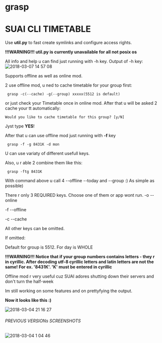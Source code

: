 # grasp
SUAI CLI TIMETABLE
=====================

Use **util.py** to fast create symlinks and configure access rights.

**!!!WARNING!!! util.py is currently unavailable for all not posix os**

All info and help u can find just running with -h key.
Output of -h key:
![2018-03-07 14 57 08](https://user-images.githubusercontent.com/24477803/37091064-d99522f0-2217-11e8-97bb-e1efcaa7f266.png)



Supports offline as well as online mod.

2 use offline mod, u ned to cache timetable for your group first:

` grasp -c(--cache) -g(--group) xxxxx(5512 is default)`

or just check your Timetable once in online mod. After that u will be asked 2 cache your tt automatically:

`Would you like to cache timetable for this group? [y/N]`

Jyst type **YES**!

After that u can use offline mod just running with **-f** key

` grasp -f -g 8431К -d mon`

U can use variaty of different usefull keys.

Also, u r able 2 combine them like this:

` grasp -ftg 8431К` 

With command above u call 4 --offline --today and --group :) As simple as possible)

There r only 3 REQUIRED keys. Choose one of them or app wont run.
-o --online

-f --offline

-c --cache

All other keys can be omitted.

If omitted:

Default for group is 5512.
For day is WHOLE

**!!!WARNING!!! Notice that if your group numbers contains letters - they r in cyrillic. After decoding utf-8 cyrillic letters and latin letters are not the same! For ex. '8431К'. 'K' must be entered in cyrillic**

Offline mod r very useful cuz SUAI adores shutting down their servers and don't turn the half-week

Im still working on some features and on prettyfying the output.

**Now it looks like this :)**

![2018-03-04 21 16 27](https://user-images.githubusercontent.com/24477803/36948864-e09ae29c-1ff1-11e8-8194-b5a18d942ae8.png)

###### PREVIOUS VERSIONs SCREENSHOTS

![2018-03-04 1 04 46](https://user-images.githubusercontent.com/24477803/36939788-42c074f0-1f48-11e8-9a3f-fc0210a50cd0.png)
